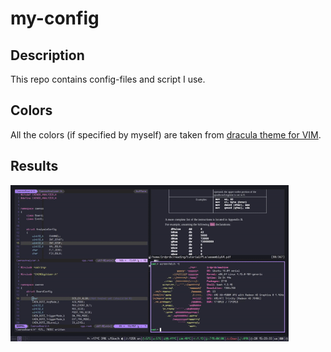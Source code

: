 # my-config

## Description
This repo contains config-files and script I use.

## Colors
All the colors (if specified by myself) are taken from [dracula theme for VIM](https://github.com/dracula/vim).

## Results 
<p float="left">
  <img src="data/screen.gif" height="250">
</p>
